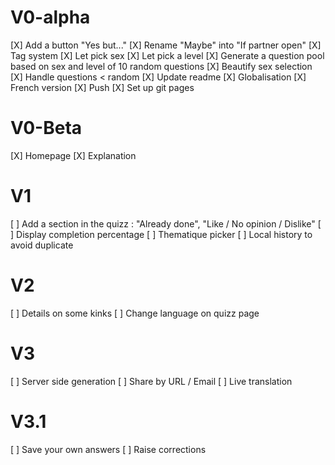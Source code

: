 # V0-alpha
[X] Add a button "Yes but..."
[X] Rename "Maybe" into "If partner open"
[X] Tag system
[X] Let pick sex
[X] Let pick a level
[X] Generate a question pool based on sex and level of 10 random questions
[X] Beautify sex selection
[X] Handle questions < random
[X] Update readme
[X] Globalisation
[X] French version
[X] Push
[X] Set up git pages

# V0-Beta
[X] Homepage
[X] Explanation

# V1
[ ] Add a section in the quizz : "Already done", "Like / No opinion / Dislike"
[ ] Display completion percentage
[ ] Thematique picker
[ ] Local history to avoid duplicate

# V2
[ ] Details on some kinks
[ ] Change language on quizz page

# V3
[ ] Server side generation
[ ] Share by URL / Email
[ ] Live translation

# V3.1
[ ] Save your own answers
[ ] Raise corrections
